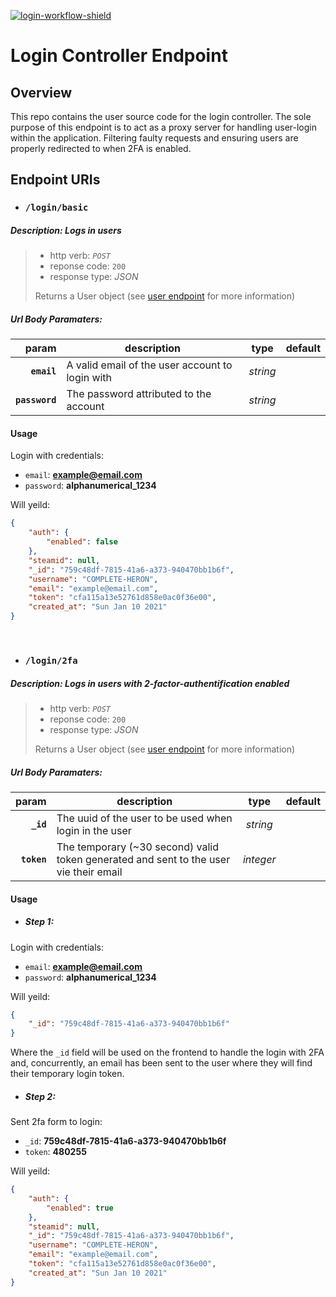 [![login-workflow-shield]][login-repo]


# Login Controller Endpoint

## Overview

This repo contains the user source code for the login controller. The sole purpose of this endpoint is to act as a proxy server for handling user-login within the application. Filtering faulty requests and ensuring users are properly redirected to when 2FA is enabled.

## Endpoint URIs

* ### **`/login/basic`**

##### Description: Logs in users

> * http verb: *`POST`*
> * reponse code: `200`
> * response type: *JSON*
>
> Returns a User object (see [user endpoint][user-repo] for more information)

##### Url Body Paramaters:

|param|description|type|default|
|---:|---|:---:|:---:| 
| **`email`** | A valid email of the user account to login with |*string* |
| **`password`** | The password attributed to the account |*string* |

#### Usage

Login with credentials:
* `email`: **example@email.com**
* `password`: **alphanumerical_1234**

Will yeild:

```json
{
    "auth": {
        "enabled": false
    },
    "steamid": null,
    "_id": "759c48df-7815-41a6-a373-940470bb1b6f",
    "username": "COMPLETE-HERON",
    "email": "example@email.com",
    "token": "cfa115a13e52761d858e0ac0f36e00",
    "created_at": "Sun Jan 10 2021"
}
```

<br/>

* ### **`/login/2fa`**

##### Description: Logs in users with 2-factor-authentification enabled

> * http verb: *`POST`*
> * reponse code: `200`
> * response type: *JSON*
>
> Returns a User object (see [user endpoint][user-repo] for more information)

##### Url Body Paramaters:

|param|description|type|default|
|---:|---|:---:|:---:| 
| **`_id`** | The uuid of the user to be used when login in the user  |*string* |
| **`token`** | The temporary (~30 second) valid token generated and sent to the user vie their email |*integer* |

#### Usage

* ##### Step 1:

Login with credentials:
* `email`: **example@email.com**
* `password`: **alphanumerical_1234**

Will yeild:

```json
{
    "_id": "759c48df-7815-41a6-a373-940470bb1b6f"
}
```

Where the `_id` field will be used on the frontend to handle the login with 2FA and, concurrently, an email has been sent to the user where they will find their temporary login token.

* ##### Step 2:

Sent 2fa form to login:
* `_id`: **759c48df-7815-41a6-a373-940470bb1b6f**
* `token`: **480255**

Will yeild:

```json
{
    "auth": {
        "enabled": true
    },
    "steamid": null,
    "_id": "759c48df-7815-41a6-a373-940470bb1b6f",
    "username": "COMPLETE-HERON",
    "email": "example@email.com",
    "token": "cfa115a13e52761d858e0ac0f36e00",
    "created_at": "Sun Jan 10 2021"
}
```


[login-workflow-shield]: https://github.com/noahgreff/login-controller-api/workflows/Login%20Controller%20CI/badge.svg
[login-repo]: https://github.com/noahgreff/login-controller-api/

[user-repo]: https://github.com/noahgreff/user-api-endpoint/


